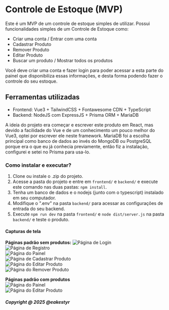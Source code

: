 # Controle de Estoque (MVP)

Este é um MVP de um controle de estoque simples de utilizar. Possui funcionalidades simples de um Controle de Estoque como:

- Criar uma conta / Entrar com uma conta
- Cadastrar Produto
- Remover Produto
- Editar Produto
- Buscar um produto / Mostrar todos os produtos

Você deve criar uma conta e fazer login para poder acessar a esta parte do painel que disponibiliza essas informações, e desta forma podendo fazer o controle do seu estoque.

## Ferramentas utilizadas

- Frontend: Vue3 + TailwindCSS + Fontawesome CDN + TypeScript
- Backend: NodeJS com ExpressJS + Prisma ORM + MariaDB

A ideia do projeto era começar e escrever este produto em React, mas devido a facilidade do Vue e de um conhecimento um pouco melhor do Vue3, optei por escrever ele neste framework. MariaDB foi a escolha principal como banco de dados ao invés do MongoDB ou PostgreSQL porque era o que eu já conhecia previamente, então fiz a instalação, configurei e setei no Prisma para usa-lo.

### Como instalar e executar?

1. Clone ou instale o .zip do projeto.
2. Acesse a pasta do projeto e entre em `frontend/` e `backend/` e execute este comando nas duas pastas: `npm install`.
3. Tenha um banco de dados e o nodejs (junto com o typescript) instalado em seu computador.
4. Modifique o ".env" na pasta `backend/` para acessar as configurações de entrada do seu backend.
5. Execute `npm run dev` na pasta `frontend/` e `node dist/server.js` na pasta `backend/` e teste o produto.

#### Capturas de tela

**Páginas padrão sem produtos:** 
![Página de Login](https://i.postimg.cc/G2XKJSDH/page-login.png)  
![Página de Registro](https://i.postimg.cc/hjYxGFxb/page-registrar.png)  
![Página do Painel](https://i.postimg.cc/yd3hcY7r/page-principal.png)  
![Página de Cadastrar Produto](https://i.postimg.cc/x17cHGqn/page-cadastrar-produto.png)  
![Página do Editar Produto](https://i.postimg.cc/wBXgvDmW/page-editar-produto.png)  
![Página do Remover Produto](https://i.postimg.cc/K8FyWRVB/page-remover-produto.png)  

**Páginas padrão com produtos**  
![Página do Painel](https://i.postimg.cc/9QNJ7kG0/page-principal-com-produto.png)  
![Página do Editar Produto](https://i.postimg.cc/8P7FCnPt/page-editar-produto-com-produto.png)

##### Copyright @ 2025 @eakestyr
